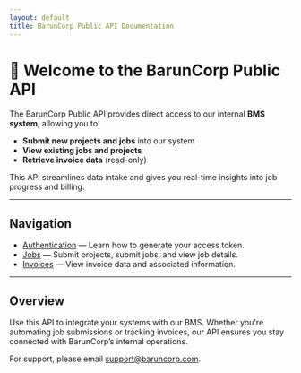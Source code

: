 ```yaml
---
layout: default
title: BarunCorp Public API Documentation
---
```


# 👋 Welcome to the BarunCorp Public API

The BarunCorp Public API provides direct access to our internal **BMS system**, allowing you to:

- **Submit new projects and jobs** into our system  
- **View existing jobs and projects**  
- **Retrieve invoice data** (read-only)

This API streamlines data intake and gives you real-time insights into job progress and billing.

---

## Navigation

- [Authentication](authentication.html) — Learn how to generate your access token.
- [Jobs](jobs.html) — Submit projects, submit jobs, and view job details.
- [Invoices](invoices.html) — View invoice data and associated information.

---

## Overview

Use this API to integrate your systems with our BMS. Whether you're automating job submissions or tracking invoices, our API ensures you stay connected with BarunCorp’s internal operations.

For support, please email [support@baruncorp.com](mailto:support@baruncorp.com).